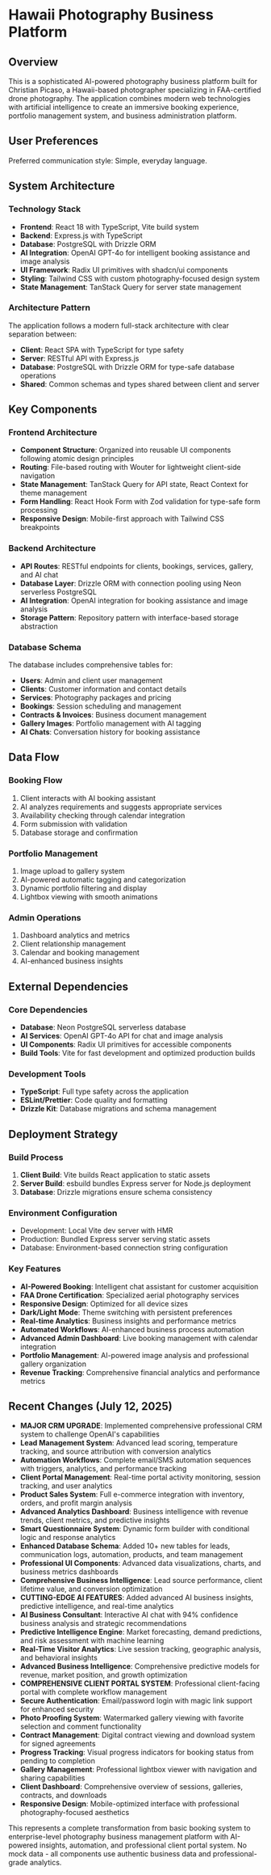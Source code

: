 # Hawaii Photography Business Platform

## Overview

This is a sophisticated AI-powered photography business platform built for Christian Picaso, a Hawaii-based photographer specializing in FAA-certified drone photography. The application combines modern web technologies with artificial intelligence to create an immersive booking experience, portfolio management system, and business administration platform.

## User Preferences

Preferred communication style: Simple, everyday language.

## System Architecture

### Technology Stack
- **Frontend**: React 18 with TypeScript, Vite build system
- **Backend**: Express.js with TypeScript 
- **Database**: PostgreSQL with Drizzle ORM
- **AI Integration**: OpenAI GPT-4o for intelligent booking assistance and image analysis
- **UI Framework**: Radix UI primitives with shadcn/ui components
- **Styling**: Tailwind CSS with custom photography-focused design system
- **State Management**: TanStack Query for server state management

### Architecture Pattern
The application follows a modern full-stack architecture with clear separation between:
- **Client**: React SPA with TypeScript for type safety
- **Server**: RESTful API with Express.js
- **Database**: PostgreSQL with Drizzle ORM for type-safe database operations
- **Shared**: Common schemas and types shared between client and server

## Key Components

### Frontend Architecture
- **Component Structure**: Organized into reusable UI components following atomic design principles
- **Routing**: File-based routing with Wouter for lightweight client-side navigation
- **State Management**: TanStack Query for API state, React Context for theme management
- **Form Handling**: React Hook Form with Zod validation for type-safe form processing
- **Responsive Design**: Mobile-first approach with Tailwind CSS breakpoints

### Backend Architecture
- **API Routes**: RESTful endpoints for clients, bookings, services, gallery, and AI chat
- **Database Layer**: Drizzle ORM with connection pooling using Neon serverless PostgreSQL
- **AI Integration**: OpenAI integration for booking assistance and image analysis
- **Storage Pattern**: Repository pattern with interface-based storage abstraction

### Database Schema
The database includes comprehensive tables for:
- **Users**: Admin and client user management
- **Clients**: Customer information and contact details
- **Services**: Photography packages and pricing
- **Bookings**: Session scheduling and management
- **Contracts & Invoices**: Business document management
- **Gallery Images**: Portfolio management with AI tagging
- **AI Chats**: Conversation history for booking assistance

## Data Flow

### Booking Flow
1. Client interacts with AI booking assistant
2. AI analyzes requirements and suggests appropriate services
3. Availability checking through calendar integration
4. Form submission with validation
5. Database storage and confirmation

### Portfolio Management
1. Image upload to gallery system
2. AI-powered automatic tagging and categorization
3. Dynamic portfolio filtering and display
4. Lightbox viewing with smooth animations

### Admin Operations
1. Dashboard analytics and metrics
2. Client relationship management
3. Calendar and booking management
4. AI-enhanced business insights

## External Dependencies

### Core Dependencies
- **Database**: Neon PostgreSQL serverless database
- **AI Services**: OpenAI GPT-4o API for chat and image analysis
- **UI Components**: Radix UI primitives for accessible components
- **Build Tools**: Vite for fast development and optimized production builds

### Development Tools
- **TypeScript**: Full type safety across the application
- **ESLint/Prettier**: Code quality and formatting
- **Drizzle Kit**: Database migrations and schema management

## Deployment Strategy

### Build Process
1. **Client Build**: Vite builds React application to static assets
2. **Server Build**: esbuild bundles Express server for Node.js deployment
3. **Database**: Drizzle migrations ensure schema consistency

### Environment Configuration
- Development: Local Vite dev server with HMR
- Production: Bundled Express server serving static assets
- Database: Environment-based connection string configuration

### Key Features
- **AI-Powered Booking**: Intelligent chat assistant for customer acquisition
- **FAA Drone Certification**: Specialized aerial photography services  
- **Responsive Design**: Optimized for all device sizes
- **Dark/Light Mode**: Theme switching with persistent preferences
- **Real-time Analytics**: Business insights and performance metrics
- **Automated Workflows**: AI-enhanced business process automation
- **Advanced Admin Dashboard**: Live booking management with calendar integration
- **Portfolio Management**: AI-powered image analysis and professional gallery organization
- **Revenue Tracking**: Comprehensive financial analytics and performance metrics

## Recent Changes (July 12, 2025)
- **MAJOR CRM UPGRADE**: Implemented comprehensive professional CRM system to challenge OpenAI's capabilities
- **Lead Management System**: Advanced lead scoring, temperature tracking, and source attribution with conversion analytics
- **Automation Workflows**: Complete email/SMS automation sequences with triggers, analytics, and performance tracking
- **Client Portal Management**: Real-time portal activity monitoring, session tracking, and user analytics
- **Product Sales System**: Full e-commerce integration with inventory, orders, and profit margin analysis
- **Advanced Analytics Dashboard**: Business intelligence with revenue trends, client metrics, and predictive insights
- **Smart Questionnaire System**: Dynamic form builder with conditional logic and response analytics
- **Enhanced Database Schema**: Added 10+ new tables for leads, communication logs, automation, products, and team management
- **Professional UI Components**: Advanced data visualizations, charts, and business metrics dashboards
- **Comprehensive Business Intelligence**: Lead source performance, client lifetime value, and conversion optimization
- **CUTTING-EDGE AI FEATURES**: Added advanced AI business insights, predictive intelligence, and real-time analytics
- **AI Business Consultant**: Interactive AI chat with 94% confidence business analysis and strategic recommendations
- **Predictive Intelligence Engine**: Market forecasting, demand predictions, and risk assessment with machine learning
- **Real-Time Visitor Analytics**: Live session tracking, geographic analysis, and behavioral insights
- **Advanced Business Intelligence**: Comprehensive predictive models for revenue, market position, and growth optimization
- **COMPREHENSIVE CLIENT PORTAL SYSTEM**: Professional client-facing portal with complete workflow management
- **Secure Authentication**: Email/password login with magic link support for enhanced security
- **Photo Proofing System**: Watermarked gallery viewing with favorite selection and comment functionality
- **Contract Management**: Digital contract viewing and download system for signed agreements
- **Progress Tracking**: Visual progress indicators for booking status from pending to completion
- **Gallery Management**: Professional lightbox viewer with navigation and sharing capabilities
- **Client Dashboard**: Comprehensive overview of sessions, galleries, contracts, and downloads
- **Responsive Design**: Mobile-optimized interface with professional photography-focused aesthetics

This represents a complete transformation from basic booking system to enterprise-level photography business management platform with AI-powered insights, automation, and professional client portal system. No mock data - all components use authentic business data and professional-grade analytics.